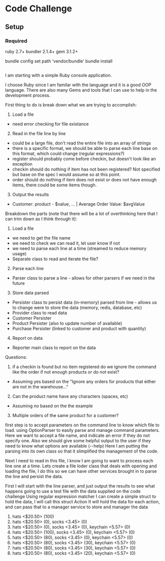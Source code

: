 # Code Challenge

## Setup

### Required

ruby 2.7+
bundler 2.1.4+
gem 3.1.2+

bundle config set path 'vendor/bundle'
bundle install

##
I am starting with a simple Ruby console application.

I choose Ruby since I am familar with the language and it is a good OOP language.
There are also many Gems and tools that I can use to help in the development process.

First thing to do is break down what we are trying to accomplish:

1. Load a file
 - need error checking for file existance
2. Read in the file line by line
 - could be a large file, don't read the entire file into an array of strings
 - there is a specific format, we should be able to parse each line base on this format, which could change (regular expressions?)
 - register should probably come before checkin, but doesn't look like an exception
 - checkin should do nothing if item has not been registered? Not specified but base on the spec I would assume so at this point.
 - order should do nothing if item does not exist or does not have enough items, there could be some items though.
3. Output the results
 - Customer: product - $value, ... | Average Order Value: $avgValue

Breakdown the parts (note that there will be a lot of overthinking here that I can trim down as I think through it):
1. Load a file
 - we need to get the file name
 - we need to check we can read it, let user know if not
 - we need to parse each line at a time (streamed to reduce memory usage)
 - Separate class to read and iterate the file?
2. Parse each line
 - Parser class to parse a line - allows for other parsers if we need in the future
3. Store data parsed
 - Persister class to persist data (in-memory) parsed from line - allows us to change were to store the data (memory, redis, database, etc)
 - Provider class to read data
 - Customer Persister
 - Product Persister (also to update number of available)
 - Purchase Persister (linked to customer and product with quantity)
4. Report on data
 - Reporter main class to report on the data

Questions:
1. if a checkin is found but no item registered do we ignore the command like the order if not enough products or do not exist?
  - Assuming yes based on the "Ignore any orders for products that either are not in the warehouse..."
2. Can the product name have any characters (spaces, etc)
  - Assuming no based on the the example
3. Multiple orders of the same product for a customer?

first step is to accept parameters on the command line to know which file to load.
using OptionParser to easily parse and manage command parameters.
Here we want to accept a file name, and indicate an error if they do not specify one.
Also we should give some helpful output to the user if they need to know what options are available (--help)
Here I am putting the parsing into its own class so that it slimplified the management of the code.

Next I need to read in this file, I know I am going to want to process each line one at a time.
Lets create a file loder class that deals with opening and loading the file, I do this so we can have other
services brought in to parse the line and persist the data.

First I will start with the line parser, and just output the results to see what happens
going to use a test file with the data supplied on the code challenge
Using regular expression matcher I can create a simple struct to hold the data, I will call this struct Action
It will hold the data for each action, and can pass that to a manager service to store and manager the data

1. hats <$20.50> (100)
1. hats <$20.50> (0), socks <3.45> (0)
1. hats <$20.50> (0), socks <3.45> (0), keychain <5.57> (0)
1. hats <$20.50> (100), socks <3.45> (0), keychain <5.57> (0)
1. hats <$20.50> (80), socks <3.45> (0), keychain <5.57> (0)
1. hats <$20.50> (80), socks <3.45> (30), keychain <5.57> (0)
1. hats <$20.50> (80), socks <3.45> (30), keychain <5.57> (0)
1. hats <$20.50> (80), socks <3.45> (20), keychain <5.57> (0)
